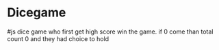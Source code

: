 # Dicegame
#js 
dice game who first get high score win the game. if 0 come than total count 0 and they had choice to hold 
